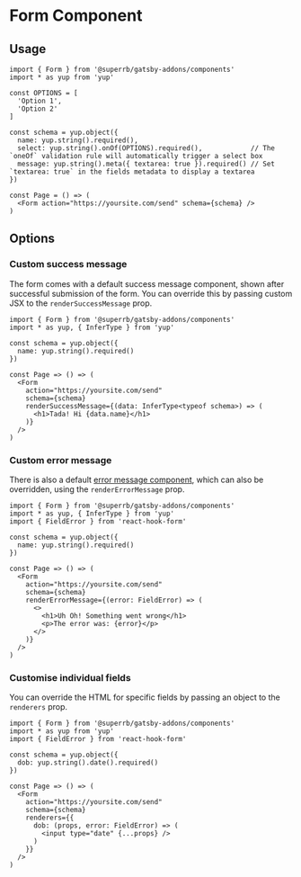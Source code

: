 # Form Component

## Usage

```tsx
import { Form } from '@superrb/gatsby-addons/components'
import * as yup from 'yup'

const OPTIONS = [
  'Option 1',
  'Option 2'
]

const schema = yup.object({
  name: yup.string().required(),
  select: yup.string().onOf(OPTIONS).required(),            // The `oneOf` validation rule will automatically trigger a select box
  message: yup.string().meta({ textarea: true }).required() // Set `textarea: true` in the fields metadata to display a textarea
})

const Page = () => (
  <Form action="https://yoursite.com/send" schema={schema} />
)
```

## Options

### Custom success message

The form comes with a default success message component, shown after successful submission of the form. You can override this by passing custom JSX to the `renderSuccessMessage` prop.

```tsx
import { Form } from '@superrb/gatsby-addons/components'
import * as yup, { InferType } from 'yup'

const schema = yup.object({
  name: yup.string().required()
})

const Page => () => (
  <Form
    action="https://yoursite.com/send"
    schema={schema}
    renderSuccessMessage={(data: InferType<typeof schema>) => (
      <h1>Tada! Hi {data.name}</h1>
    )}
  />
)
```

### Custom error message

There is also a default [error message component](./error-message.tsx), which can also be overridden, using the `renderErrorMessage` prop.

```tsx
import { Form } from '@superrb/gatsby-addons/components'
import * as yup, { InferType } from 'yup'
import { FieldError } from 'react-hook-form'

const schema = yup.object({
  name: yup.string().required()
})

const Page => () => (
  <Form
    action="https://yoursite.com/send"
    schema={schema}
    renderErrorMessage={(error: FieldError) => (
      <>
        <h1>Uh Oh! Something went wrong</h1>
        <p>The error was: {error}</p>
      </>
    )}
  />
)
```

### Customise individual fields

You can override the HTML for specific fields by passing an object to the `renderers` prop.

```tsx
import { Form } from '@superrb/gatsby-addons/components'
import * as yup from 'yup'
import { FieldError } from 'react-hook-form'

const schema = yup.object({
  dob: yup.string().date().required()
})

const Page => () => (
  <Form
    action="https://yoursite.com/send"
    schema={schema}
    renderers={{
      dob: (props, error: FieldError) => (
        <input type="date" {...props} />
      )
    }}
  />
)
```